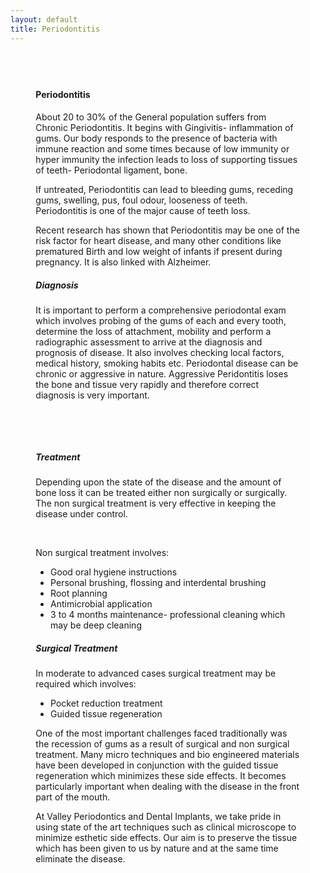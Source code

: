```yaml
---
layout: default
title: Periodontitis
---
```


<div class="container">
<div class="col-xs-12 primary_color text-light featured-text no-gutters" style="url() center; padding: 8%;">

<h4>Periodontitis</h4>
<p></p>

<p>About 20 to 30% of the General population suffers from Chronic Periodontitis. It begins with Gingivitis- inflammation of gums. Our body responds to the presence of bacteria with immune reaction and some times because of low immunity or hyper immunity the infection leads to loss of supporting tissues of teeth- Periodontal ligament, bone.
</p>
<p>If untreated, Periodontitis can lead to bleeding gums, receding gums, swelling,  pus, foul odour, looseness of teeth.  Periodontitis is one of the major cause of teeth loss.
</p>
<p>Recent research has shown that Periodontitis may be one of the risk factor for heart disease, and many other conditions like prematured Birth and low weight of infants if present during pregnancy. It is also linked with Alzheimer.
</p>
<h5>Diagnosis</h5>
<p>It is important to perform a comprehensive periodontal exam which involves probing of the gums of each and every tooth, determine the loss of attachment, mobility and perform a radiographic assessment to arrive at the diagnosis and prognosis of disease. It also involves checking local factors, medical history, smoking habits etc. Periodontal disease can be chronic or aggressive in nature. Aggressive Peridontitis loses the bone and tissue very rapidly and therefore correct diagnosis is very important.
</p><p><br /> 
</p><p><br />
</p>
<h5>Treatment</h5>
<p>Depending upon the state of the disease and the amount of bone loss it can be treated either non surgically or surgically. The non surgical treatment is very effective in keeping the disease under control.
</p><p><br /> 
</p>
<p>Non surgical treatment involves:
<ul class="bullets">
<li>Good oral hygiene instructions</li>
<li>Personal brushing, flossing and interdental brushing</li>
<li>Root planning</li>
<li>Antimicrobial application</li>
<li>3 to 4 months maintenance- professional cleaning which may be deep cleaning</li></ul></p>

<h5>Surgical Treatment</h5>
<p>In moderate to advanced cases surgical treatment may be required which involves:
<ul class="bullets">
<li>Pocket reduction treatment</li>
<li>Guided tissue regeneration</li></ul></p>
<p>One of the most important challenges faced traditionally was the recession of gums as a result of surgical and non surgical treatment. Many micro techniques and bio engineered materials have been developed in conjunction with the guided tissue regeneration which minimizes these side effects. It becomes particularly important when dealing with the disease in the front part of the mouth.
</p>
<p>At Valley Periodontics and Dental Implants, we take pride in using state of the art techniques such as clinical microscope to minimize esthetic side effects. Our aim is to preserve the tissue which has been given to us by nature and at the same time eliminate the disease.
</p>